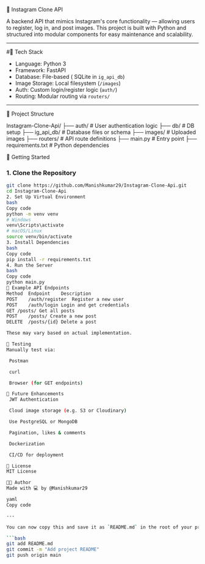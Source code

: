 📸 Instagram Clone API

A backend API that mimics Instagram's core functionality — allowing users to register, log in, and post images. This project is built with Python and structured into modular components for easy maintenance and scalability.

---

#🧰 Tech Stack

- Language: Python 3
- Framework: FastAPI
- Database: File-based ( SQLite in `ig_api_db`)
- Image Storage: Local filesystem (`/images`)
- Auth: Custom login/register logic (`auth/`)
- Routing: Modular routing via `routers/`

---

📁 Project Structure

Instagram-Clone-Api/
├── auth/ # User authentication logic
├── db/ # DB setup 
├── ig_api_db/ # Database files or schema
├── images/ # Uploaded images
├── routers/ # API route definitions
├── main.py # Entry point
├── requirements.txt # Python dependencies



🚀 Getting Started

### 1. Clone the Repository

```bash
git clone https://github.com/Manishkumar29/Instagram-Clone-Api.git
cd Instagram-Clone-Api
2. Set Up Virtual Environment
bash
Copy code
python -m venv venv
# Windows
venv\Scripts\activate
# macOS/Linux
source venv/bin/activate
3. Install Dependencies
bash
Copy code
pip install -r requirements.txt
4. Run the Server
bash
Copy code
python main.py
🔌 Example API Endpoints
Method	Endpoint	Description
POST	/auth/register	Register a new user
POST	/auth/login	Login and get credentials
GET	/posts/	Get all posts
POST	/posts/	Create a new post
DELETE	/posts/{id}	Delete a post

These may vary based on actual implementation.

🧪 Testing
Manually test via:

 Postman

 curl

 Browser (for GET endpoints)

🚧 Future Enhancements
 JWT Authentication

 Cloud image storage (e.g. S3 or Cloudinary)

 Use PostgreSQL or MongoDB

 Pagination, likes & comments

 Dockerization

 CI/CD for deployment

📄 License
MIT License

👨‍💻 Author
Made with 💻 by @Manishkumar29

yaml
Copy code

---

You can now copy this and save it as `README.md` in the root of your project directory, then commit and push it:

```bash
git add README.md
git commit -m "Add project README"
git push origin main
